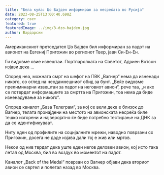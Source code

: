 ```yaml
---
title: "Бела куќа: Џо Бајден информиран за несреќата во Русија"
date: 2023-08-25T13:00:40.698Z
category: свет
featured: true
featuredImage: ../img/3-dzo-bajden.jpg
author: Вардарски
---
```

Американскиот претседател Џо Бајден бил информиран за падот на авионот на Евгениј Пригожин во регионот Твер, јави Си-Ен-Ен.

Ги видовме овие извештаи. Портпаролката на Советот, Адриен Вотсон изјави дека ...

Според неа, можната смрт на шефот на ПВК „Вагнер“ нема да изненади никого, со оглед на неодамнешниот обид за бунт. „Веќе видовме прелиминарни извештаи за падот на неговиот авион“, рече таа, „и ако се потврдат информациите за смртта на Пригожин, тоа нема да биде изненадување за никого“.

Според каналот „База Телеграм“, за кој се вели дека е близок до Вагнер, телата пронајдени на местото на авионската несреќа биле тешко изгорени и најверојатно ќе биде потребно тестирање на ДНК за да се идентификуваат.

Ниту еден од профилите на социјалните мрежи, наводно поврзани со Пригожин, досега не даде изјава дали тој е жив или мртов.

Некои од нив тврдат дека уште еден негов деловен авион, кој исто така летал од Москва, бил во воздух во моментот на падот.

Каналот „Back of the Medal“ поврзан со Вагнер објави дека вториот авион се свртел и полетал назад во Москва.